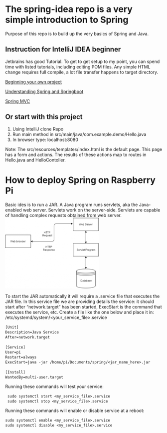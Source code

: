 # The spring-idea repo is a very simple introduction to Spring
Purpose of this repo is to build up the very basics of Spring and Java.

## Instruction for IntelliJ IDEA beginner
Jetbrains has good Tutorial.  To get to get setup to my point, you can spend time with listed tutorials, including editing POM files.  Any simple HTML change requires full compile, a lot file transfer happens to target directory.

[Beginning your own project](https://www.jetbrains.com/help/idea/your-first-spring-application.html)

[Understanding Spring and Springboot](https://dzone.com/articles/the-springbootapplication-annotation-example-in-ja#)

[Spring MVC](https://spring.io/guides/gs/serving-web-con)

## Or start with this project
<OL> 
<LI>Using IntelliJ clone Repo</LI>
<LI>Run main method in src/main/java/com.example.demo/Hello.java</LI>
<LI>In browser type: localhost:8080</LI>
</OL>
Note: The src/resources/templates/index.html is the default page. This page has a form and actions.  The results of these actions map to routes in Hello.java and HelloContoller.

# How to deploy Spring on Raspberry Pi
Basic ides is to run a JAR.  A Java program runs servlets, aka the Java-enabled web server.  Servlets work on the server-side. Servlets are capable of handling complex requests obtained from web server.
![Visual of Web Service](https://github.com/nighthawkcoders/spring-idea/blob/master/assets/javaservlets.png)

To start the JAR automatically it will require a .service file that executes the JAR file. In this service file we are providing details the service: it should start after “network.target” has been started, ExecStart is the command that executes the service, etc. Create a file like the one below and place it in: /etc/systemd/system/<your_service_file>.service

    [Unit]
    Description=Java Service
    After=network.target

    [Service]
    User=pi
    Restart=always
    ExecStart=java -jar /home/pi/Documents/spring/<jar_name_here>.jar

    [Install]
    WantedBy=multi-user.target 
 
Running these commands will test your service:
 
     sudo systemctl start <my_service_file>.service
     sudo systemctl stop <my_service_file>.service

Running these commands will enable or disable service at a reboot:

    sudo systemctl enable <my_service_file>.service
    sudo systemctl disable <my_service_file>.service

